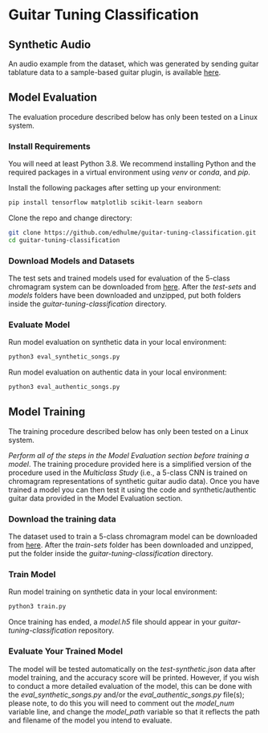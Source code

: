 # Guitar Tuning Classification 

## Synthetic Audio
An audio example from the dataset, which was generated by sending guitar tablature data to a sample-based guitar plugin, is available [here]().

## Model Evaluation

The evaluation procedure described below has only been tested on a Linux system.

### Install Requirements
You will need at least Python 3.8. We recommend installing Python and the required packages in a virtual environment using *venv* or *conda*, and *pip*.   	

Install the following packages after setting up your environment:
```bash
pip install tensorflow matplotlib scikit-learn seaborn
```

Clone the repo and change directory:
```bash
git clone https://github.com/edhulme/guitar-tuning-classification.git 
cd guitar-tuning-classification 
```

### Download Models and Datasets 
The test sets and trained models used for evaluation of the 5-class chromagram system can be downloaded from [here](). After the *test-sets* and *models* folders have been downloaded and unzipped, put both folders inside the *guitar-tuning-classification* directory. 

### Evaluate Model
Run model evaluation on synthetic data in your local environment:
```bash
python3 eval_synthetic_songs.py
``` 
 
Run model evaluation on authentic data in your local environment:
```bash
python3 eval_authentic_songs.py
```

## Model Training

The training procedure described below has only been tested on a Linux system.

*Perform all of the steps in the Model Evaluation section before training a model*. The training procedure provided here is a simplified version of the procedure used in the *Multiclass Study* (i.e., a 5-class CNN is trained on chromagram representations of synthetic guitar audio data). Once you have trained a model you can then test it using the code and synthetic/authentic guitar data provided in the Model Evaluation section. 

### Download the training data
The dataset used to train a 5-class chromagram model can be downloaded from [here](). After the *train-sets* folder has been downloaded and unzipped, put the folder inside the *guitar-tuning-classification* directory.

### Train Model
Run model training on synthetic data in your local environment:
```bash
python3 train.py
```
Once training has ended, a *model.h5* file should appear in your *guitar-tuning-classification* repository.  

### Evaluate Your Trained Model
The model will be tested automatically on the *test-synthetic.json* data after model training, and the accuracy score will be printed. However, if you wish to conduct a more detailed evaluation of the model, this can be done with the *eval_synthetic_songs.py* and/or the *eval_authentic_songs.py* file(s); please note, to do this you will need to comment out the *model_num* variable line, and change the *model_path* variable so that it reflects the path and filename of the model you intend to evaluate.  
